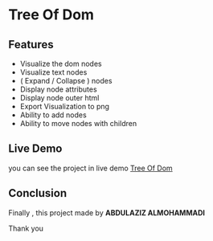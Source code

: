# Tree Of Dom

## Features

- Visualize the dom nodes
- Visualize text nodes
- ( Expand / Collapse ) nodes
- Display node attributes
- Display node outer html
- Export Visualization to png
- Ability to add nodes
- Ability to move nodes with children

## Live Demo

you can see the project in live demo [Tree Of Dom](https://abdulazizalmohammadi.github.io/TreeOfDom/)

## Conclusion

Finally , this project made by **ABDULAZIZ ALMOHAMMADI**

Thank you
